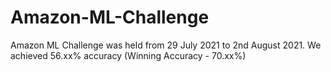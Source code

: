 # Amazon-ML-Challenge
Amazon ML Challenge was held from 29 July 2021 to 2nd August 2021. We achieved 56.xx% accuracy (Winning Accuracy - 70.xx%)
